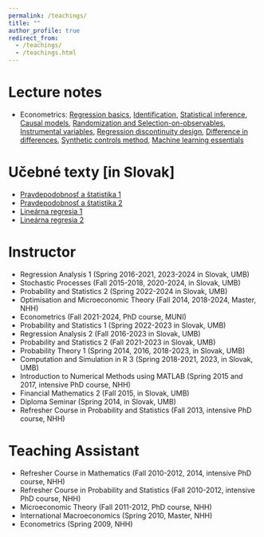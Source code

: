 ```yaml
---
permalink: /teachings/
title: ""
author_profile: true
redirect_from: 
  - /teachings/
  - /teachings.html
---
```



Lecture notes
======

- Econometrics: [Regression basics](http://lukaslaffers.github.io/files/econx_1_LL_2.pdf), [Identification](http://lukaslaffers.github.io/files/econx_2a_LL_handout.pdf), [Statistical inference](http://lukaslaffers.github.io/files/econx_2b_LL_handout.pdf), [Causal models](http://lukaslaffers.github.io/files/econx_3a_LL_handout.pdf), [Randomization and Selection-on-observables](http://lukaslaffers.github.io/files/econx_3b_LL_handout.pdf), [Instrumental variables](http://lukaslaffers.github.io/files/econx_4_IV_LL_handout.pdf), [Regression discontinuity design](http://lukaslaffers.github.io/files/econx_5a_LL_handout.pdf), [Difference in differences](http://lukaslaffers.github.io/files/econx_5b_LL_handout.pdf), [Synthetic controls method](http://lukaslaffers.github.io/files/econx_6a_LL_handout.pdf), [Machine learning essentials](http://lukaslaffers.github.io/files/econx_6b_LL_handout.pdf)

Učebné texty \[in Slovak\]
======

- [Pravdepodobnosť a štatistika 1](https://lukaslaffers.github.io/pas1/)
- [Pravdepodobnosť a štatistika 2](https://lukaslaffers.github.io/pas2/)
- [Lineárna regresia 1](http://lukaslaffers.github.io/files/MAR1_poznamkyMain-8chj.pdf)
- [Lineárna regresia 2](http://lukaslaffers.github.io/files/MAR2_all-afk9.pdf)

Instructor
======

- Regression Analysis 1 (Spring 2016-2021, 2023-2024 in Slovak, UMB)
- Stochastic Processes (Fall 2015-2018, 2020-2024, in Slovak, UMB)
- Probability and Statistics 2 (Spring 2022-2024 in Slovak, UMB)
- Optimisation and Microeconomic Theory (Fall 2014, 2018-2024, Master, NHH)
- Econometrics (Fall 2021-2024, PhD course, MUNI)
- Probability and Statistics 1 (Spring 2022-2023 in Slovak, UMB)
- Regression Analysis 2 (Fall 2016-2023 in Slovak, UMB)
- Probability and Statistics 2 (Fall 2021-2023 in Slovak, UMB)
- Probability Theory 1 (Spring 2014, 2016, 2018-2023, in Slovak, UMB)
- Computation and Simulation in R 3 (Spring 2018-2021, 2023, in Slovak, UMB)
- Introduction to Numerical Methods using MATLAB (Spring 2015 and 2017, intensive PhD course, NHH)
- Financial Mathematics 2 (Fall 2015, in Slovak, UMB)
- Diploma Seminar (Spring 2014, in Slovak, UMB)
- Refresher Course in Probability and Statistics (Fall 2013, intensive PhD course, NHH)

Teaching Assistant
======

- Refresher Course in Mathematics (Fall 2010-2012, 2014, intensive PhD course, NHH)
- Refresher Course in Probability and Statistics (Fall 2010-2012, intensive PhD course, NHH)
- Microeconomic Theory (Fall 2011-2012, PhD course, NHH)
- International Macroeconomics (Spring 2010, Master, NHH)
- Econometrics (Spring 2009, NHH)